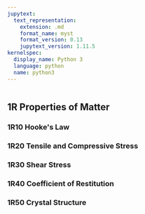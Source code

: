 ```yaml
---
jupytext:
  text_representation:
    extension: .md
    format_name: myst
    format_version: 0.13
    jupytext_version: 1.11.5
kernelspec:
  display_name: Python 3
  language: python
  name: python3
---
```


```{contents}
```

## 1R	Properties of Matter

### 1R10	Hooke's Law
### 1R20	Tensile and Compressive Stress
### 1R30	Shear Stress
### 1R40	Coefficient of Restitution
### 1R50	Crystal Structure

